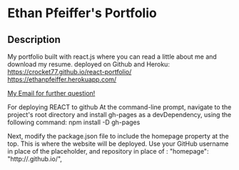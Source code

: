 
# Ethan Pfeiffer's Portfolio

## Description
My portfolio built with react.js where you can read a little about me and download my resume.
deployed on Github and Heroku:
https://crocket77.github.io/react-portfolio/
https://ethanpfeiffer.herokuapp.com/

[My Email for further question!](ethanpfeiff@gmail.com)


For deploying REACT to github
At the command-line prompt, navigate to the project's root directory and install gh-pages as a devDependency, using the following command:
npm install -D gh-pages

Next, modify the package.json file to include the homepage property at the top. This is where the website will be deployed. Use your GitHub username in place of the <username> placeholder, and repository in place of <repository>:
"homepage": "http://<username>.github.io/<repostiory>",


